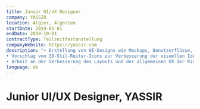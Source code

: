 ```yaml
---
title: Junior UI/UX Designer
company: YASSIR
location: Algier, Algerien
startDate: 2019-01-01
endDate: 2019-10-01
contractType: Teilzeitfestanstellung
companyWebsite: https://yassir.com
description: "• Erstellung von UI-Designs wie Mockups, Benutzerflüsse, Drahtmodelle und interaktive Prototypen zur Kommunikation von Designideen (Verwendung von Sketch und Principle)
• Vorschlag von 3D-Stil-Reiter-Icons zur Verbesserung der visuellen Identität der Benutzeroberfläche (Verwendung von 3ds Max, Vray, Sketch und Photoshop)
• Arbeit an der Verbesserung des Layouts und der allgemeinen UX der Rider-Mobilanwendung (Verwendung von Sketch und Principle)"
language: de
---
```


# Junior UI/UX Designer, YASSIR
